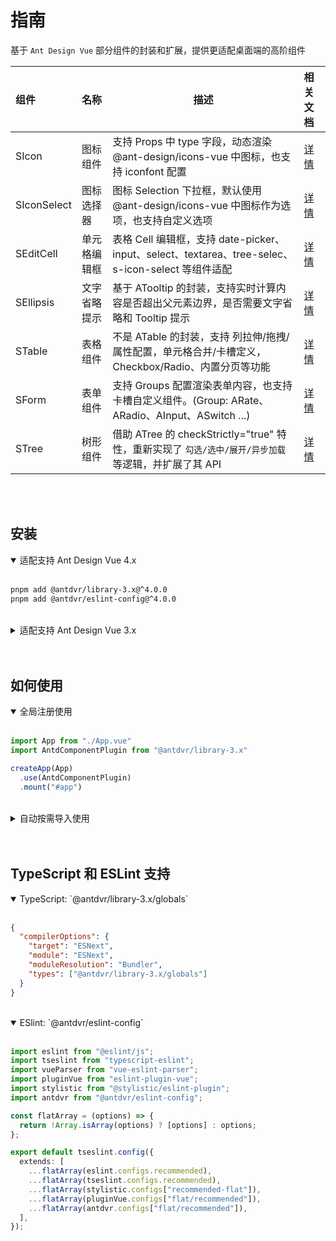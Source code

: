 # 指南

基于 `Ant Design Vue` 部分组件的封装和扩展，提供更适配桌面端的高阶组件

| 组件        | 名称         | 描述                                                                                                 |  相关文档                              |
| :---------- | :----------- | ---------------------------------------------------------------------------------------------------- | :----------------------------- |
| SIcon       | 图标组件     | 支持 Props 中 type 字段，动态渲染 @ant-design/icons-vue 中图标，也支持 iconfont 配置                 | [详情](https://antdvr.github.io/docs/vue3.x/library/icon)        |
| SIconSelect | 图标选择器   | 图标 Selection 下拉框，默认使用 @ant-design/icons-vue 中图标作为选项，也支持自定义选项               | [详情](https://antdvr.github.io/docs/vue3.x/library/icon_select) |
| SEditCell   | 单元格编辑框 | 表格 Cell 编辑框，支持 date-picker、input、select、textarea、tree-selec、s-icon-select 等组件适配    | [详情](https://antdvr.github.io/docs/vue3.x/library/edit_cell)   |
| SEllipsis   | 文字省略提示 | 基于 ATooltip 的封装，支持实时计算内容是否超出父元素边界，是否需要文字省略和 Tooltip 提示            | [详情](https://antdvr.github.io/docs/vue3.x/library/ellipsis)    |
| STable      | 表格组件     | 不是 ATable 的封装，支持 列拉伸/拖拽/属性配置，单元格合并/卡槽定义，Checkbox/Radio、内置分页等功能   | [详情](https://antdvr.github.io/docs/vue3.x/library/table)       |
| SForm       | 表单组件     | 支持 Groups 配置渲染表单内容，也支持卡槽自定义组件。(Group: ARate、ARadio、AInput、ASwitch ...)      | [详情](https://antdvr.github.io/docs/vue3.x/library/form)        |
| STree       | 树形组件     | 借助 ATree 的 checkStrictly="true" 特性，重新实现了 `勾选/选中/展开/异步加载` 等逻辑，并扩展了其 API | [详情](https://antdvr.github.io/docs/vue3.x/library/tree)        |

<br/>
<br/>

## 安装

<details open>
<summary>适配支持 Ant Design Vue 4.x</summary>
<br/>

```bash
pnpm add @antdvr/library-3.x@^4.0.0
pnpm add @antdvr/eslint-config@^4.0.0
```

</details>

<br/>

<details>
<summary>适配支持 Ant Design Vue 3.x</summary>
<br/>

```bash
pnpm add @antdvr/library-3.x@^3.0.0
```

</details>

<br/>
<br/>

## 如何使用

<details open>
<summary>全局注册使用</summary>
<br/>

```typescript
import App from "./App.vue"
import AntdComponentPlugin from "@antdvr/library-3.x"

createApp(App)
  .use(AntdComponentPlugin)
  .mount("#app")
```

</details>

<br/>

<details>
<summary>自动按需导入使用</summary>
<br/>

```typescript
/* in vite.config.ts */

import { defineConfig } from 'vitest/config'
import { AntdvLibraryResolver } from '@antdvr/library-3.x/resolver'
import { AntDesignVueResolver } from 'unplugin-vue-components/resolvers'
import AutoComponents from 'unplugin-vue-components/vite'
import AutoImport from 'unplugin-auto-import/vite'
import VueJsx from '@vitejs/plugin-vue-jsx'
import Vue from '@vitejs/plugin-vue'

export default defineConfig(() => {
  return {
    plugins: [
     AutoComponents({
        resolvers: [
          AntdvLibraryResolver(),
          AntDesignVueResolver({
            resolveIcons: true,
            importStyle: 'less',
          }),
        ],
        include: [
          /\.[tj]sx?/,
          /\.vue\?vue/,
          /\.vue$/,
        ],
      }),
      AutoImport({
        resolvers: [
          AntdvLibraryResolver(),
        ],
        eslintrc: {
          enabled: true,
          filepath: './.eslintrc-auto-import.json',
          globalsPropValue: true,
        },
        dts: true,
      }),
      VueJsx(),
      Vue(),
    ],
  }
})
```

</details>


<br/>
<br/>

## TypeScript 和 ESLint 支持

<details open>
<summary>TypeScript: `@antdvr/library-3.x/globals`</summary>
<br/>

```json
{
  "compilerOptions": {
    "target": "ESNext",
    "module": "ESNext",
    "moduleResolution": "Bundler",
    "types": ["@antdvr/library-3.x/globals"]
  }
}
```

</details>

<br/>

<details open>
<summary>ESlint: `@antdvr/eslint-config`</summary>
<br/>

```typescript
import eslint from "@eslint/js";
import tseslint from "typescript-eslint";
import vueParser from "vue-eslint-parser";
import pluginVue from "eslint-plugin-vue";
import stylistic from "@stylistic/eslint-plugin";
import antdvr from "@antdvr/eslint-config";

const flatArray = (options) => {
  return !Array.isArray(options) ? [options] : options;
};

export default tseslint.config({
  extends: [
    ...flatArray(eslint.configs.recommended),
    ...flatArray(tseslint.configs.recommended),
    ...flatArray(stylistic.configs["recommended-flat"]),
    ...flatArray(pluginVue.configs["flat/recommended"]),
    ...flatArray(antdvr.configs["flat/recommended"]),
  ],
});
```

</details>


